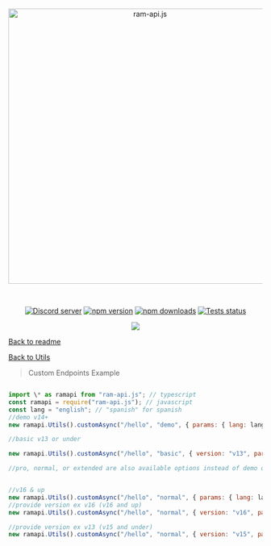 <div align="center">
  <br />
  <p>
    <a href="https://api.rambot.xyz"><img src="https://gamearoo.top/ram/ramapijs.png" width="546" alt="ram-api.js" /></a>
  </p>
  <br />
  <p>
    <a href="https://discord.gg/q3ycRjBG9q"><img src="https://img.shields.io/discord/1068088656377692170?color=5865F2&logo=discord&logoColor=white" alt="Discord server" /></a>
    <a href="https://www.npmjs.com/package/ram-api.js"><img src="https://img.shields.io/npm/v/ram-api.js.svg" alt="npm version" /></a>
    <a href="https://www.npmjs.com/package/ram-api.js"><img src="https://img.shields.io/npm/dt/ram-api.js.svg?maxAge=3600" alt="npm downloads" /></a>
    <a href="https://github.com/Gamearoos-development/ram-api.js/actions"><img src="https://github.com/Gamearoos-development/ram-api.js/actions/workflows/text.yml/badge.svg" alt="Tests status" /></a>
    
  </p>
  <a href="https://nodei.co/npm/ram-api.js/"><img src="https://nodei.co/npm/ram-api.js.png?downloads=true&downloadRank=true&stars=true"></a>
</div>

[Back to readme](../README.md)

[Back to Utils](./Utils.md)

> Custom Endpoints Example

```javascript

import \* as ramapi from "ram-api.js"; // typescript
const ramapi = require("ram-api.js"); // javascript
const lang = "english"; // "spanish" for spanish
//demo v14+
new ramapi.Utils().customAsync("/hello", "demo", { params: { lang: lang } }).then(data => { console.log(data); }).catch(err => { });

//basic v13 or under

new ramapi.Utils().customAsync("/hello", "basic", { version: "v13", params: { lang: lang } }).then(data => { console.log(data); }).catch(err => { });

//pro, normal, or extended are also available options instead of demo or basic below are examples NOTICE: extended only exists in v14 and above


//v16 & up
new ramapi.Utils().customAsync("/hello", "normal", { params: { lang: lang }, headers: {"token": "api key here"} }).then(data => { console.log(data); }).catch(err => { });
//provide version ex v16 (v16 and up)
new ramapi.Utils().customAsync("/hello", "normal", { version: "v16", params: { lang: lang }, headers: {"token": "api key here"} }).then(data => { console.log(data); }).catch(err => { });

//provide version ex v13 (v15 and under)
new ramapi.Utils().customAsync("/hello", "normal", { version: "v15", params: { lang: lang }, headers: {"api-key": "api key here"} }).then(data => { console.log(data); }).catch(err => { });


```
